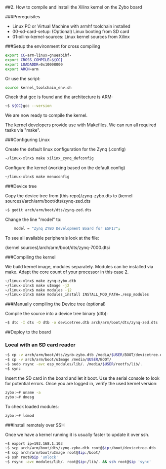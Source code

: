 ##2. How to compile and install the Xilinx kernel on the Zybo board

###Prerequisites

- Linux PC or Virtual Machine with armhf toolchain installed
- 00-sd-card-setup: (Optional) Linux booting from SD card
- 01-xilinx-kernel-sources: Linux kernel sources from Xilinx

###Setup the environment for cross compiling

```sh
export CC=arm-linux-gnueabihf- 
export CROSS_COMPILE=${CC}
export LOADADDR=0x10008000
export ARCH=arm
```

Or use the script: 

```sh
source kernel_toolchain_env.sh
```
	
Check that gcc is found and the architecture is ARM:
```sh
~$ ${CC}gcc --version
```

We are now ready to compile the kernel.

The kernel developers provide use with Makefiles.
We can run all required tasks via "make".

###Configuring Linux

Create the default linux configuration for the Zynq (.config)
 ```sh
~/linux-xlnx$ make xilinx_zynq_defconfig
```
		
Configure the kernel (working based on the default config)
```sh
~/linux-xlnx$ make menuconfig
```

###Device tree

Copy the device tree from (this repo)/zynq-zybo.dts to (kernel sources)/arch/arm/boot/dts/zynq-zed.dts 

```sh
~$ gedit arch/arm/boot/dts/zynq-zed.dts
```
Change the line "model" to:
```sh
	model = "Zynq ZYBO Development Board for ESP17";
```

To see all available peripherals look at the file:

(kernel sources)/arch/arm/boot/dts/zynq-7000.dtsi

###Compiling the kernel

We build kernel image, modules separately. Modules can be installed via make.
Adapt the core count of your processor in this case 2.

```sh
~/linux-xlnx$ make zynq-zybo.dtb
~/linux-xlnx$ make uImage -j2
~/linux-xlnx$ make modules -j2
~/linux-xlnx$ make modules_install INSTALL_MOD_PATH=./esp_modules 
```

###Manually compiling the Device tree (optional)

Compile the source into a device tree binary (dtb):

 ```sh
~$ dtc -I dts -O dtb -o devicetree.dtb arch/arm/boot/dts/zynq-zed.dts 
 ```      

##Deploy to the board
    
### Local with an SD card reader

```sh
~$ cp -v arch/arm/boot/dts/zynb-zybo.dtb /media/$USER/BOOT/devicetree.dtb
~$ cp -v arch/arm/boot/uImage /media/$USER/BOOT/
~$ sudo rsync -avc esp_modules/lib/. /media/$USER/rootfs/lib/.
~$ sync

```   

Insert the SD card in the board and let it boot.
Use the serial console to look for potential errors.
Once you are logged in, verify the used kernel version:

```sh
zybo:~# uname -a
zybo:~# dmesg
```

To check loaded modules:

```sh
zybo:~# lsmod
```

###Install remotely over SSH

Once we have a kernel running it is usually faster to update it over ssh.

```sh
~$ export ip=192.168.1.103
~$ scp arch/arm/boot/dts/zynq-zybo.dtb root@$ip:/boot/devicetree.dtb
~$ scp arch/arm/boot/uImage root@$ip:/boot/
~$ ssh root@$ip 'unlock'
~$ rsync -avc modules/lib/. root@$ip:/lib/. && ssh root@$ip 'sync'
```   
